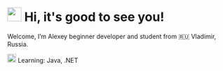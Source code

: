 <!-- -->
<div>
  <h1>
    <img src="https://github.com/blackcater/blackcater/raw/main/images/Hi.gif" height="32"/>
    Hi, it's good to see you!
  </h1>
</div>

<div>
  <p>Welcome, I’m Alexey beginner developer and student from 🇷🇺 Vladimir, Russia.</p>
  <p>
    <img class="emoji" alt="mortar_board" height="20" width="20" src="https://github.githubassets.com/images/icons/emoji/unicode/1f393.png"/>
    Learning: Java, .NET
  </p>
</div>

<!---
thewyolar/thewyolar is a ✨ special ✨ repository because its `README.md` (this file) appears on your GitHub profile.
You can click the Preview link to take a look at your changes.
--->
